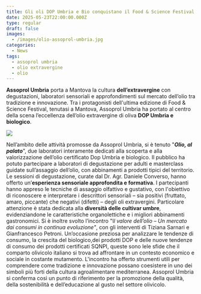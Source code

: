 ```yaml
---
title: Gli oli DOP Umbria e Bio conquistano il Food & Science Festival 2025
date: 2025-05-23T22:00:00.000Z
type: regular
draft: false
images:
  - /images/olio-assoprol-umbria.jpg
categories:
  - News
tags:
  - assoprol umbria
  - olio extravergine
  - olio
---
```


**Assoprol Umbria** porta a Mantova la cultura **dell’extravergine** con degustazioni, laboratori sensoriali e approfondimenti sul mercato dell’olio tra tradizione e innovazione. Tra i protagonisti dell'ultima edizione di Food & Science Festival, tenutasi a Mantova, Assoprol Umbria ha portato al centro della scena l’eccellenza dell’olio extravergine di oliva **DOP Umbria e biologico**.

![](/images/assoprol.jpg)

Nell’ambito delle attività promosse da Assoprol Umbria, si è tenuto "***Olio, al palato***", due laboratori interamente dedicati alla scoperta e alla valorizzazione dell’olio certificato  Dop Umbria e biologico. Il pubblico ha potuto partecipare a laboratori di degustazione per adulti e masterclass guidate sull’assaggio dell’olio, con abbinamenti a prodotti tipici del territorio. Le sessioni di degustazione, curate dal Dr. Agr. Daniele Converso, hanno offerto un’**esperienza sensoriale approfondita e formativa**. I partecipanti hanno appreso le tecniche di assaggio olfattivo e gustativo, con l'obiettivo di riconoscere e interpretare i descrittori sensoriali – sia positivi (fruttato, amaro, piccante) che negativi (difetti) – degli oli extravergini. Particolare attenzione è stata dedicata alla **diversità delle cultivar umbre**, evidenziandone le caratteristiche organolettiche e i migliori abbinamenti gastronomici. Si è inoltre svolto l’incontro "I*l valore dell’olio – Un mercato dai consumi in continua evoluzione"*, con gli interventi di Tiziana Sarnari e Gianfrancesco Petroni. Un’occasione preziosa per analizzare le tendenze di consumo, la crescita del biologico,dei prodotti DOP e delle nuove tendenze di consumo dei prodotti certificati SQNPI, queste sono lele sfide che il comparto olivicolo italiano si trova ad affrontare in un contesto economico e sociale in costante mutamento. L'incontro ha offerto strumenti utili per comprendere come tradizione e innovazione possano coesistere in uno dei simboli più forti della cultura agroalimentare mediterranea. Assoprol Umbria si conferma così un punto di riferimento per la promozione della qualità, della sostenibilità e dell’educazione al gusto nel settore olivicolo.
